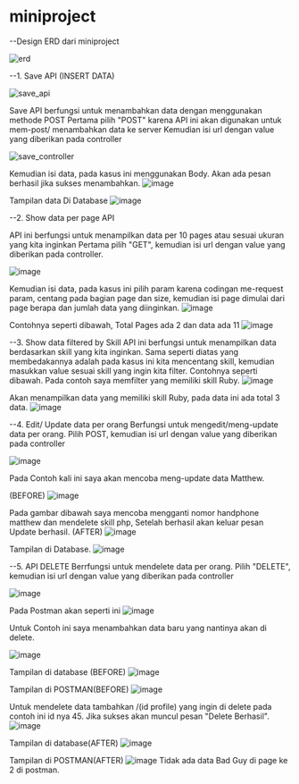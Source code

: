 # miniproject

--Design ERD dari miniproject

![erd](https://user-images.githubusercontent.com/59810881/171332778-d5abc5ce-4e7e-4f9c-8648-1a4fb26a977d.jpeg)

--1. Save API (INSERT DATA)

![save_api](https://user-images.githubusercontent.com/59810881/171332961-bb34ade3-fef5-4ab9-87cd-8237a356fc9e.jpeg)

Save API berfungsi untuk menambahkan data dengan menggunakan methode POST
Pertama pilih "POST" karena API ini akan digunakan untuk mem-post/ menambahkan data ke server
Kemudian isi url dengan value yang diberikan pada controller

![save_controller](https://user-images.githubusercontent.com/59810881/171333964-25284c35-edcd-4da9-b170-025897201b05.jpeg)

Kemudian isi data, pada kasus ini menggunakan Body. Akan ada pesan berhasil jika sukses menambahkan.
![image](https://user-images.githubusercontent.com/59810881/171334854-a8cf0e19-4538-4397-ad2f-af254bfd45e6.png)

Tampilan data Di Database
![image](https://user-images.githubusercontent.com/59810881/171339381-b8a0812d-fa71-45f6-8a21-9aacbf67a150.png)



--2. Show data per page API

API ini berfungsi untuk menampilkan data per 10 pages atau sesuai ukuran yang kita inginkan
Pertama pilih "GET", kemudian isi url dengan value yang diberikan pada controller.

![image](https://user-images.githubusercontent.com/59810881/171335861-27fd086f-4405-4ee5-86be-5ad04d801a68.png)

Kemudian isi data, pada kasus ini pilih param karena codingan me-request param,
centang pada bagian page dan size, kemudian isi page dimulai dari page berapa dan jumlah data yang diinginkan.
![image](https://user-images.githubusercontent.com/59810881/171335991-bd885957-271c-4c56-90af-4d695fefc155.png)

Contohnya seperti dibawah, Total Pages ada 2 dan data ada 11
![image](https://user-images.githubusercontent.com/59810881/171336529-d7a04d52-3b0f-4ccf-838e-232cffc74d80.png)

--3. Show data filtered by Skill
API ini berfungsi untuk menampilkan data berdasarkan skill yang kita inginkan.
Sama seperti diatas yang membedakannya adalah pada kasus ini kita mencentang skill,
kemudian masukkan value sesuai skill yang ingin kita filter.
Contohnya seperti dibawah.
Pada contoh saya memfilter yang memiliki skill Ruby.
![image](https://user-images.githubusercontent.com/59810881/171337070-e1bbcecc-6a64-4657-8013-e0de5fbf9daf.png)

Akan menampilkan data yang memiliki skill Ruby, pada data ini ada total 3 data.
![image](https://user-images.githubusercontent.com/59810881/171337144-a3f7a433-89ba-4f3a-8159-068f07f367f4.png)


--4. Edit/ Update data per orang
Berfungsi untuk mengedit/meng-update data per orang.
Pilih POST, kemudian isi url dengan value yang diberikan pada controller

![image](https://user-images.githubusercontent.com/59810881/171337775-18606d39-f2a6-4521-b51d-c5c704cd6e1d.png)

Pada Contoh kali ini saya akan mencoba meng-update data Matthew.

(BEFORE)
![image](https://user-images.githubusercontent.com/59810881/171338435-3cc1dbb4-0097-4e12-9ae7-433fb31907c2.png)

Pada gambar dibawah saya mencoba mengganti nomor handphone matthew dan mendelete skill php,
Setelah berhasil akan keluar pesan Update berhasil.
(AFTER)
![image](https://user-images.githubusercontent.com/59810881/171338884-7d6258fb-d6eb-41e6-8335-635a19de7c90.png)

Tampilan di Database.
![image](https://user-images.githubusercontent.com/59810881/171339030-1f3098dc-73e7-48c9-9598-9d5ffceaa928.png)

--5. API DELETE
Berrfungsi untuk mendelete data per orang.
Pilih "DELETE", kemudian isi url dengan value yang diberikan pada controller

![image](https://user-images.githubusercontent.com/59810881/171339812-2859a349-30b4-48fb-9b4d-8db3e4861f4d.png)

Pada Postman akan seperti ini
![image](https://user-images.githubusercontent.com/59810881/171339891-cc2c941e-06d9-4def-a0fd-c40c9b707265.png)


Untuk Contoh ini saya menambahkan data baru yang nantinya akan di delete.

![image](https://user-images.githubusercontent.com/59810881/171340200-144f07d5-dcdb-4609-9fc3-a565f5a08707.png)

Tampilan di database (BEFORE)
![image](https://user-images.githubusercontent.com/59810881/171340556-ed0079cc-f030-4cbd-8a80-8240f0209751.png)

Tampilan di POSTMAN(BEFORE)
![image](https://user-images.githubusercontent.com/59810881/171340784-f78d0e2a-450c-4697-9cab-b65d91878eec.png)


Untuk mendelete data tambahkan /(id profile) yang ingin di delete pada contoh ini id nya 45.
Jika sukses akan muncul pesan "Delete Berhasil".
![image](https://user-images.githubusercontent.com/59810881/171340942-bc5aaed8-992a-4ec5-b665-0ba995a8bf92.png)

Tampilan di database(AFTER)
![image](https://user-images.githubusercontent.com/59810881/171341222-7bddb732-b76d-4cb7-89a2-340b08c209dd.png)

Tampilan di POSTMAN(AFTER)
![image](https://user-images.githubusercontent.com/59810881/171341367-26285d40-0424-4791-bffe-b77aa7f15f06.png)
Tidak ada data Bad Guy di page ke 2 di postman.





